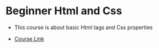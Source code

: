 # Beginner Html and Css
- This course is about basic Html tags and Css properties

* [Course Link](https://www.udemy.com/beginner-html-and-css/learn/v4/t/lecture/681452?start=0)
